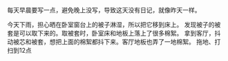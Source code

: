 每天早晨要写一点，避免晚上没写，导致这天没有日记，就像昨天一样。

今天下雨，担心晒在卧室窗台上的被子淋湿，所以把它移到床上。
发现被子的被套是可以取下来的。取被套时，卧室床和地板上落上了很多棉絮。
拿到客厅，抖动被芯和被套，想把上面的棉絮都抖下来。客厅地板也弄了一地棉絮。
拖地、打扫到12点
